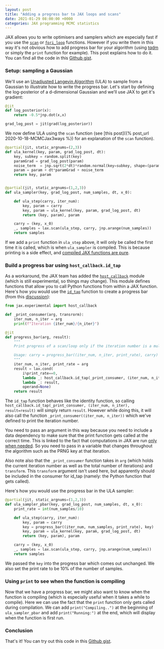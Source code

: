 ```yaml
---
layout: post
title: "Adding a progress bar to JAX loops and scans"
date: 2021-01-29 08:00:00 +0000
categories: JAX programming MCMC statistics
---
```



JAX allows you to write optimisers and samplers which are especially fast if you use the [`scan`](https://jax.readthedocs.io/en/latest/_autosummary/jax.lax.scan.html) or [`fori_loop`](https://jax.readthedocs.io/en/latest/_autosummary/jax.lax.fori_loop.html) functions. However if you write them in this way it's not obvious how to add progress bar for your algorithm (using [tqdm](https://pypi.org/project/tqdm/) or simply the `print` function for example). This post explains how to do it. You can find all the code in this [Github gist](https://gist.github.com/jeremiecoullon/4ae89676e650370936200ec04a4e3bef).


### Setup: sampling a Gaussian

We'll use an [Unadjusted Langevin Algorithm](https://en.wikipedia.org/wiki/Langevin_dynamics) (ULA) to sample from a Gaussian to illustrate how to write the progress bar. Let's start by defining the log-posterior of a d-dimensional Gaussian and we'll use JAX to get it's gradient:


```python
@jit
def log_posterior(x):
    return -0.5*jnp.dot(x,x)

grad_log_post = jit(grad(log_posterior))
```

We now define ULA using the `scan` function (see [this post]({% post_url 2020-10-18-MCMCJax3ways %}) for an explanation of the `scan` function).


```python
@partial(jit, static_argnums=(2,3))
def ula_kernel(key, param, grad_log_post, dt):
    key, subkey = random.split(key)
    paramGrad = grad_log_post(param)
    noise_term  = jnp.sqrt(2*dt)*random.normal(key=subkey, shape=(param.shape))
    param = param + dt*paramGrad + noise_term
    return key, param


@partial(jit, static_argnums=(1,2,3))
def ula_sampler(key, grad_log_post, num_samples, dt, x_0):

    def ula_step(carry, iter_num):
        key, param = carry
        key, param = ula_kernel(key, param, grad_log_post, dt)
        return (key, param), param

    carry = (key, x_0)
    _, samples = lax.scan(ula_step, carry, jnp.arange(num_samples))
    return samples
```

If we add a `print` function in `ula_step` above, it will only be called the first time it is called, which is when `ula_sampler` is compiled. This is because printing is a side effect, and [compiled JAX functions are pure](https://jax.readthedocs.io/en/latest/notebooks/Common_Gotchas_in_JAX.html#%F0%9F%94%AA-Pure-functions).

### Build a progress bar using `host_callback.id_tap`

As a workaround, the JAX team has added the [`host_callback`](https://jax.readthedocs.io/en/latest/jax.experimental.host_callback.html) module (which is still experimental, so things may change). This module defines functions that allow you to call Python functions from within a JAX function. Here's how you would use the [`id_tap`](https://jax.readthedocs.io/en/latest/jax.experimental.host_callback.html#using-id-tap-to-call-a-jax-function-on-another-device-with-no-returned-values-but-full-jax-transformation-support) function to create a progress bar (from this [discussion](https://github.com/google/jax/discussions/4763#discussioncomment-121452)):

```python
from jax.experimental import host_callback

def _print_consumer(arg, transrorm):
    iter_num, n_iter = arg
    print(f"Iteration {iter_num}/{n_iter}")

@jit
def progress_bar(arg, result):
    """
    Print progress of a scan/loop only if the iteration number is a multiple of the print_rate

    Usage: carry = progress_bar((iter_num, n_iter, print_rate), carry)
    """
    iter_num, n_iter, print_rate = arg
    result = lax.cond(
        i%print_rate==0,
        lambda _: host_callback.id_tap(_print_consumer, (iter_num, n_iter), result=result),
        lambda _: result,
        operand=None)
    return result
```

The `id_tap` function behaves like the identity function, so calling `host_callback.id_tap(_print_consumer, (iter_num, n_iter), result=result)` will simply return `result`. However while doing this, it will also call the function `_print_consumer((iter_num, n_iter))` which we've defined to print the iteration number.

You need to pass an argument in this way because you need to include a data dependency to make sure that the print function gets called at the correct time. This is linked to the fact that computations in JAX are run [only when needed](https://jax.readthedocs.io/en/latest/async_dispatch.html). So you need to pass in a variable that changes throughout the algorithm such as the PRNG key at that iteration.

Also note also that the `_print_consumer` function takes in `arg` (which holds the current iteration number as well as the total number of iterations) and `transform`. This `transform` argument isn't used here, but apparently should be included in the consumer for id_tap (namely: the Python function that gets called).

Here's how you would use the progress bar in the ULA sampler:

```python  
@partial(jit, static_argnums=(1,2,3))
def ula_sampler_pbar(key, grad_log_post, num_samples, dt, x_0):
    print_rate = int(num_samples/10)

    def ula_step(carry, iter_num):
        key, param = carry
        key = progress_bar((iter_num, num_samples, print_rate), key)
        key, param = ula_kernel(key, param, grad_log_post, dt)
        return (key, param), param

    carry = (key, x_0)
    _, samples = lax.scan(ula_step, carry, jnp.arange(num_samples))
    return samples
```

We passed the `key` into the progress bar which comes out unchanged. We also set the print rate to be 10% of the number of samples.

### Using `print` to see when the function is compiling

Now that we have a progress bar, we might also want to know when the function is compiling (which is especially useful when it takes a while to compile). Here we can use the fact that the `print` function only gets called during compilation. We can add `print("Compiling..")` at the beginning of `ula_sampler_pbar` and add `print("Running:")` at the end, which will display when the function is first run.

### Conclusion

That's it! You can try out this code in this [Github gist](https://gist.github.com/jeremiecoullon/4ae89676e650370936200ec04a4e3bef).
